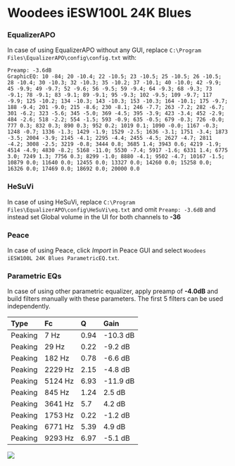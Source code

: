 # Woodees iESW100L 24K Blues

### EqualizerAPO
In case of using EqualizerAPO without any GUI, replace `C:\Program Files\EqualizerAPO\config\config.txt`
with:
```
Preamp: -3.6dB
GraphicEQ: 10 -84; 20 -10.4; 22 -10.5; 23 -10.5; 25 -10.5; 26 -10.5; 28 -10.4; 30 -10.3; 32 -10.3; 35 -10.2; 37 -10.1; 40 -10.0; 42 -9.9; 45 -9.9; 49 -9.7; 52 -9.6; 56 -9.5; 59 -9.4; 64 -9.3; 68 -9.3; 73 -9.1; 78 -9.1; 83 -9.1; 89 -9.1; 95 -9.3; 102 -9.5; 109 -9.7; 117 -9.9; 125 -10.2; 134 -10.3; 143 -10.3; 153 -10.3; 164 -10.1; 175 -9.7; 188 -9.4; 201 -9.0; 215 -8.6; 230 -8.1; 246 -7.7; 263 -7.2; 282 -6.7; 301 -6.2; 323 -5.6; 345 -5.0; 369 -4.5; 395 -3.9; 423 -3.4; 452 -2.9; 484 -2.6; 518 -2.2; 554 -1.5; 593 -0.9; 635 -0.5; 679 -0.3; 726 -0.0; 777 0.3; 832 0.3; 890 0.3; 952 0.2; 1019 0.1; 1090 -0.0; 1167 -0.3; 1248 -0.7; 1336 -1.3; 1429 -1.9; 1529 -2.5; 1636 -3.1; 1751 -3.4; 1873 -3.5; 2004 -3.9; 2145 -4.1; 2295 -4.4; 2455 -4.5; 2627 -4.7; 2811 -4.2; 3008 -2.5; 3219 -0.8; 3444 0.8; 3685 1.4; 3943 0.6; 4219 -1.9; 4514 -4.9; 4830 -8.2; 5168 -11.0; 5530 -7.4; 5917 -1.6; 6331 1.4; 6775 3.0; 7249 1.3; 7756 0.3; 8299 -1.0; 8880 -4.1; 9502 -4.7; 10167 -1.5; 10879 0.0; 11640 0.0; 12455 0.0; 13327 0.0; 14260 0.0; 15258 0.0; 16326 0.0; 17469 0.0; 18692 0.0; 20000 0.0
```

### HeSuVi
In case of using HeSuVi, replace `C:\Program Files\EqualizerAPO\config\HeSuVi\eq.txt` and omit `Preamp:
-3.6dB` and instead set Global volume in the UI for both channels to **-36**

### Peace
In case of using Peace, click *Import* in Peace GUI and select `Woodees iESW100L 24K Blues ParametricEQ.txt`.

### Parametric EQs
In case of using other parametric equalizer, apply preamp of **-4.0dB** and build filters manually with
these parameters. The first 5 filters can be used independently.

| Type    | Fc      |    Q | Gain     |
|:--------|:--------|:-----|:---------|
| Peaking | 7 Hz    | 0.94 | -10.3 dB |
| Peaking | 29 Hz   | 0.22 | -9.2 dB  |
| Peaking | 182 Hz  | 0.78 | -6.6 dB  |
| Peaking | 2229 Hz | 2.15 | -4.8 dB  |
| Peaking | 5124 Hz | 6.93 | -11.9 dB |
| Peaking | 845 Hz  | 1.24 | 2.5 dB   |
| Peaking | 3641 Hz | 5.7  | 4.2 dB   |
| Peaking | 1753 Hz | 0.22 | -1.2 dB  |
| Peaking | 6771 Hz | 5.39 | 4.9 dB   |
| Peaking | 9293 Hz | 6.97 | -5.1 dB  |

![](https://raw.githubusercontent.com/jaakkopasanen/AutoEq/master/results/headphonecom/sbaf-serious/Woodees%20iESW100L%2024K%20Blues/Woodees%20iESW100L%2024K%20Blues.png)